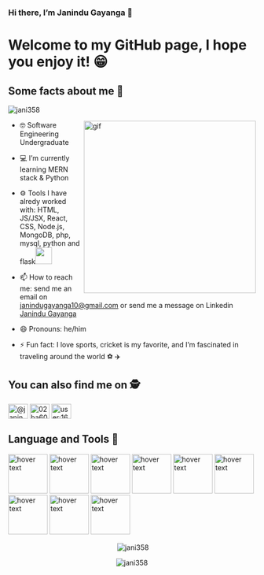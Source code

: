 ### Hi there, I’m Janindu Gayanga 👋 

# Welcome to my GitHub page, I hope you enjoy it! 😁

## Some facts about me 💬 
<p align="left"> <img src="https://komarev.com/ghpvc/?username=jani358&label=Profile%20views&color=0e75b6&style=flat" alt="jani358" /> </p>

<img align="right" alt="gif" src="https://media.giphy.com/media/SWoSkN6DxTszqIKEqv/giphy.gif" width="350" height="350" />

- 🤓 Software Engineering Undergraduate

- 💻 I’m currently learning MERN stack & Python
- ⚙️ Tools I have alredy worked with: HTML, JS/JSX, React, CSS, Node.js, MongoDB, php, mysql, python and flask<img src="https://media.giphy.com/media/m6OomwWCojfS8/giphy.gif" width="34">
- 📫 How to reach me: send me an email on janindugayanga10@gmail.com or send me a message on Linkedin [ Janindu Gayanga  ](https://www.linkedin.com/in/janindu-gayanga-02ba60217/  ) 
- 😄 Pronouns: he/him 
- ⚡ Fun fact: I love sports, cricket is my favorite, and I’m fascinated in traveling around the world  ⚽ ✈️

## You can also find me on 🕵️
<p align="left">
<a href="https://twitter.com/@janindugayanga" target="blank"><img align="center" src="https://raw.githubusercontent.com/rahuldkjain/github-profile-readme-generator/master/src/images/icons/Social/twitter.svg" alt="@janindugayanga" height="30" width="40" /></a>
<a href="https://linkedin.com/in/02ba60217" target="blank"><img align="center" src="https://raw.githubusercontent.com/rahuldkjain/github-profile-readme-generator/master/src/images/icons/Social/linked-in-alt.svg" alt="02ba60217" height="30" width="40" /></a>
<a href="https://stackoverflow.com/users/user:16996633" target="blank"><img align="center" src="https://raw.githubusercontent.com/rahuldkjain/github-profile-readme-generator/master/src/images/icons/Social/stack-overflow.svg" alt="user:16996633" height="30" width="40" /></a>
</p>

## Language and Tools 🧰
<p align="flex-start">
  <img src="[https://cdn.iconscout.com/icon/free/png-256/mongodb-226029.png" width="80" title="hover text">
  <img src="https://cdn.icon-icons.com/icons2/2107/PNG/96/file_type_css_icon_130661.png" width="80" title="hover text">
  <img src="https://cdn.iconscout.com/icon/free/png-256/mongodb-226029.png" width="80" title="hover text">
  <img src="https://cdn.icon-icons.com/icons2/2107/PNG/512/file_type_tailwind_icon_130128.png" width="80" title="hover text">
  <img src="https://logodownload.org/wp-content/uploads/2022/04/javascript-logo-4.png" width="80" title="hover text">
  <img src="https://cdn.icon-icons.com/icons2/2107/PNG/512/file_type_php_icon_130266.png" width="80" title="hover text">
  <img src="https://cdn.icon-icons.com/icons2/2415/PNG/512/java_original_wordmark_logo_icon_146459.png" width="80" title="hover text">
  <img src="https://cdn.icon-icons.com/icons2/2699/PNG/512/python_vertical_logo_icon_168039.png" width="80" title="hover text">
  <img src="https://images.vexels.com/media/users/3/166179/isolated/lists/b83d6b47a9502dfaf535087627a8bf96-icone-da-linguagem-de-programacao-c.png" width="80" title="hover text">
 
</p> 
<div align="center"> 
<p>&nbsp;<img align="center" src="https://github-readme-stats.vercel.app/api?username=jani358&show_icons=true&locale=en" alt="jani358" /></p>

<p><img align="center" src="https://github-readme-streak-stats.herokuapp.com/?user=jani358&" alt="jani358" /></p>

</div>  

